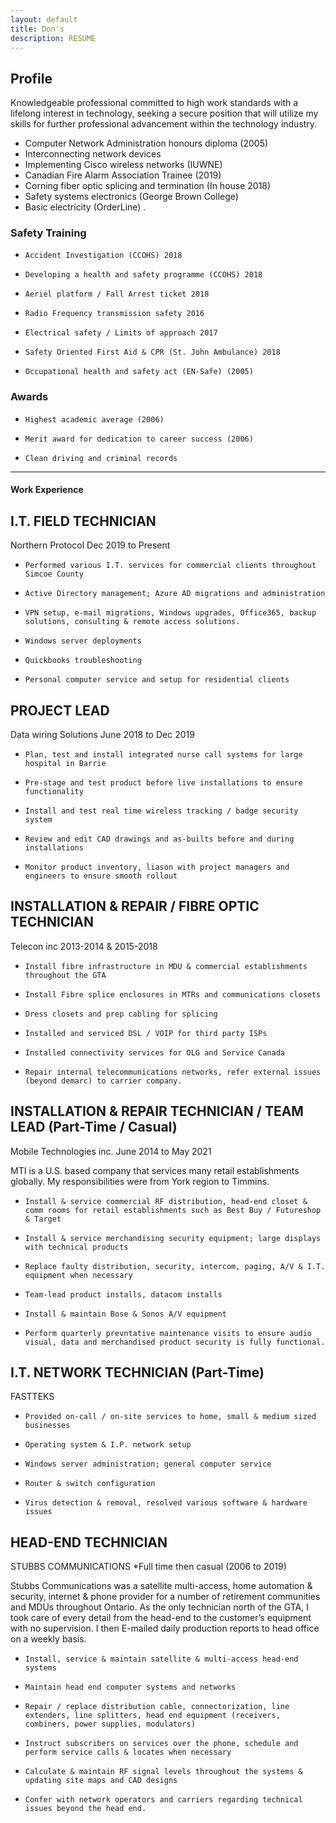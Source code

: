 ```yaml
---
layout: default
title: Don's 
description: RESUME
---
```


                                                                 
								

##									Profile
Knowledgeable professional committed to high work standards with a lifelong interest in technology, seeking a secure position that will utilize my skills for further professional advancement within the technology industry.

*    Computer Network Administration honours diploma (2005)
*    Interconnecting network devices 
*    Implementing Cisco wireless networks (IUWNE)				
*    Canadian Fire Alarm Association Trainee (2019)
*    Corning fiber optic splicing and termination (In house 2018)
*    Safety systems electronics (George Brown College)
*    Basic electricity (OrderLine)
.

### Safety Training

*     Accident Investigation (CCOHS) 2018
*     Developing a health and safety programme (CCOHS) 2018
*     Aeriel platform / Fall Arrest ticket 2018
*     Radio Frequency transmission safety 2016
*     Electrical safety / Limits of approach 2017
*     Safety Oriented First Aid & CPR (St. John Ambulance) 2018
*     Occupational health and safety act (EN-Safe) (2005)



### Awards

*     Highest academic average (2006)
*     Merit award for dedication to career success (2006)
*     Clean driving and criminal records

* * *

#### Work Experience

## I.T. FIELD TECHNICIAN		
Northern Protocol					       Dec 2019 to Present


*     Performed various I.T. services for commercial clients throughout Simcoe County
*     Active Directory management; Azure AD migrations and administration
*     VPN setup, e-mail migrations, Windows upgrades, Office365, backup solutions, consulting & remote access solutions.
*     Windows server deployments
*     Quickbooks troubleshooting
*     Personal computer service and setup for residential clients


## PROJECT LEAD		
Data wiring Solutions					June 2018 to Dec 2019

*     Plan, test and install integrated nurse call systems for large hospital in Barrie
*     Pre-stage and test product before live installations to ensure functionality
*     Install and test real time wireless tracking / badge security system 
*     Review and edit CAD drawings and as-builts before and during installations
*     Monitor product inventory, liason with project managers and engineers to ensure smooth rollout



## INSTALLATION & REPAIR / FIBRE OPTIC TECHNICIAN 		
Telecon inc						2013-2014 & 2015-2018	


*     Install fibre infrastructure in MDU & commercial establishments throughout the GTA
*     Install Fibre splice enclosures in MTRs and communications closets
*     Dress closets and prep cabling for splicing
*     Installed and serviced DSL / VOIP for third party ISPs
*     Installed connectivity services for OLG and Service Canada
*     Repair internal telecommunications networks, refer external issues (beyond demarc) to carrier company.



## INSTALLATION & REPAIR TECHNICIAN / TEAM LEAD	(Part-Time / Casual)			
Mobile Technologies inc.			June 2014 to May 2021
	
MTI is a U.S. based company that services many retail establishments globally. My responsibilities were from York region to Timmins.

	
*     Install & service commercial RF distribution, head-end closet & comm rooms for retail establishments such as Best Buy / Futureshop & Target 
*     Install & service merchandising security equipment; large displays with technical products
*     Replace faulty distribution, security, intercom, paging, A/V & I.T. equipment when necessary
*     Team-lead product installs, datacom installs
*     Install & maintain Bose & Sonos A/V equipment
*     Perform quarterly prevntative maintenance visits to ensure audio visual, data and merchandised product security is fully functional. 


## I.T. NETWORK TECHNICIAN			(Part-Time)
FASTTEKS							

*     Provided on-call / on-site services to home, small & medium sized businesses
*     Operating system & I.P. network setup 
*     Windows server administration; general computer service
*     Router & switch configuration
*     Virus detection & removal, resolved various software & hardware issues


## HEAD-END TECHNICIAN
STUBBS COMMUNICATIONS
*Full time then casual (2006 to 2019)

Stubbs Communications was a satellite multi-access, home automation & security, internet & phone provider for a number of retirement       communities and MDUs throughout Ontario.
As the only technician north of the GTA, I took care of every detail from the head-end to the customer’s equipment with no supervision. I        then E-mailed daily production reports to head office on a weekly basis.

*     Install, service & maintain satellite & multi-access head-end systems
*     Maintain head end computer systems and networks
*     Repair / replace distribution cable, connectorization, line extenders, line splitters, head end equipment (receivers, combiners, power supplies, modulators)
*     Instruct subscribers on services over the phone, schedule and perform service calls & locates when necessary
*     Calculate & maintain RF signal levels throughout the systems & updating site maps and CAD designs
*     Confer with network operators and carriers regarding technical issues beyond the head end.



